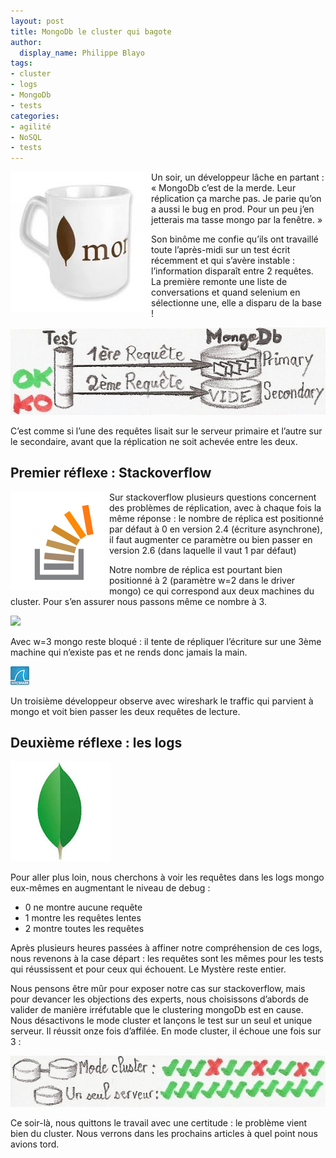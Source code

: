 ```yaml
---
layout: post
title: MongoDb le cluster qui bagote
author:
  display_name: Philippe Blayo
tags:
- cluster
- logs
- MongoDb
- tests
categories:
- agilité
- NoSQL
- tests
---
```


<img style="display: inline; float: left;" alt="Mug MongoDB" src="/images/mongoDb_mug.jpeg"></img>
Un soir, un développeur lâche en partant : « MongoDb c’est de la merde. Leur réplication ça marche pas. Je parie qu’on a aussi le bug en prod. Pour un peu j’en jetterais ma tasse mongo par la fenêtre. »

Son binôme me confie qu’ils ont travaillé toute l’après-midi sur un test écrit récemment et qui s’avère instable : l’information disparaît entre 2 requêtes. La première remonte une liste de conversations et quand selenium en sélectionne une, elle a disparu de la base !

![](/images/mongoDb_2requetes1.jpg)

C’est comme si l’une des requêtes lisait sur le serveur primaire et l’autre sur le secondaire, avant que la réplication ne soit achevée entre les deux.

## Premier réflexe : Stackoverflow

<img style="display: inline; float: left;" alt="Logo stackoverflow" src="/images/stackoverflow.png"></img>

Sur stackoverflow plusieurs questions concernent des problèmes de réplication, avec à chaque fois la même réponse : le nombre de réplica est positionné par défaut à 0 en version 2.4 (écriture asynchrone), il faut augmenter ce paramètre ou bien passer en version 2.6 (dans laquelle il vaut 1 par défaut)

Notre nombre de réplica est pourtant bien positionné à 2 (paramètre w=2 dans le driver mongo) ce qui correspond aux deux machines du cluster. Pour s’en assurer nous passons même ce nombre à 3.

![](/images/mongo_w_3.jpeg)

Avec w=3 mongo reste bloqué : il tente de répliquer l’écriture sur une 3ème machine qui n’existe pas et ne rends donc jamais la main.

![](/images/wireshark_logo.jpeg)

Un troisième développeur observe avec wireshark le traffic qui parvient à mongo et voit bien passer les deux requêtes de lecture.

## Deuxième réflexe : les logs

![](/images/mongoDb_logo.jpeg)

Pour aller plus loin, nous cherchons à voir les requêtes dans les logs mongo eux-mêmes en augmentant le niveau de debug :

- 0 ne montre aucune requête
- 1 montre les requêtes lentes
- 2 montre toutes les requêtes

Après plusieurs heures passées à affiner notre compréhension de ces logs, nous revenons à la case départ : les requêtes sont les mêmes pour les tests qui réussissent et pour ceux qui échouent. Le Mystère reste entier.

Nous pensons être mûr pour exposer notre cas sur stackoverflow, mais pour devancer les objections des experts, nous choisissons d’abords de valider de manière irréfutable que le clustering mongoDb est en cause. Nous désactivons le mode cluster et lançons le test sur un seul et unique serveur. Il réussit onze fois d’affilée. En mode cluster, il échoue une fois sur 3 :

![](/images/mongoDb_11_reussites1.jpg)

Ce soir-là, nous quittons le travail avec une certitude : le problème vient bien du cluster. Nous verrons dans les prochains articles à quel point nous avions tord.
